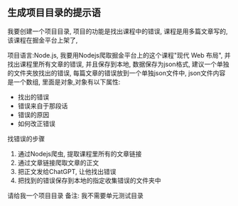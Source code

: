 生成项目目录的提示语
---
我要创建一个项目目录,
项目的功能是找出课程中的错误,
课程是用多篇文章写的, 该课程在掘金平台上架了,

项目语言:Node.js,
我要用Nodejs爬取掘金平台上的这个课程"现代 Web 布局",
并找出课程里所有文章的错误,
并且保存到本地,
数据保存为json格式,
建议一个单独的文件夹放找出的错误,
每篇文章的错误放到一个单独json文件中,
json文件内容是一个数组, 里面是对象,对象有以下属性:
- 找出的错误
- 错误来自于那段话
- 错误的原因
- 如何改正错误

找错误的步骤
1. 通过Nodejs爬虫, 提取课程里所有的文章链接
2. 通过文章链接爬取文章的正文
3. 把正文发给ChatGPT, 让他找出错误
4. 把找到的错误保存到本地的指定收集错误的文件夹中

请给我一个项目目录
备注: 我不需要单元测试目录